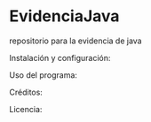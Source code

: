 # EvidenciaJava
repositorio para la evidencia de java

Instalación y configuración:

Uso del programa:

Créditos:

Licencia:
